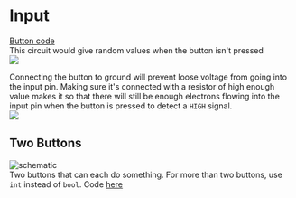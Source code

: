 # Input
[Button code](./Button.ino)  
This circuit would give random values when the button isn't pressed  
![](https://i.imgur.com/WCceOy3.png)  

Connecting the button to ground will prevent loose voltage from going into the input pin. Making sure it's connected with a resistor of high enough value makes it so that there will still be enough electrons flowing into the input pin when the button is pressed to detect a `HIGH` signal.  
![](https://i.imgur.com/AVdj8yq.png)

## Two Buttons
![schematic](https://i.imgur.com/LN0Oyvd.png)  
Two buttons that can each do something. For more than two buttons, use `int` instead of `bool`. Code [here](./TwoButtons.ino)
